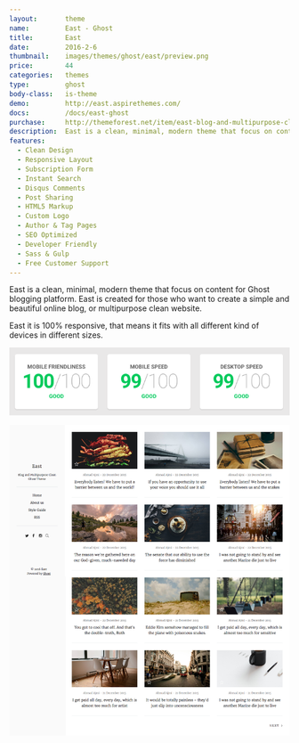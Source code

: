 ```yaml
---
layout:       theme
name:         East - Ghost
title:        East
date:         2016-2-6
thumbnail:    images/themes/ghost/east/preview.png
price:        44
categories:   themes
type:         ghost
body-class:   is-theme
demo:         http://east.aspirethemes.com/
docs:         /docs/east-ghost
purchase:     http://themeforest.net/item/east-blog-and-multipurpose-clean-ghost-theme/14714255?ref=aspirethemes
description:  East is a clean, minimal, modern theme that focus on content for Ghost.
features:
  - Clean Design
  - Responsive Layout
  - Subscription Form
  - Instant Search
  - Disqus Comments
  - Post Sharing
  - HTML5 Markup
  - Custom Logo
  - Author & Tag Pages
  - SEO Optimized
  - Developer Friendly
  - Sass & Gulp
  - Free Customer Support
---
```


East is a clean, minimal, modern theme that focus on content for Ghost blogging platform. East is created for those who want to create a simple and beautiful online blog, or multipurpose clean website.

East it is 100% responsive, that means it fits with all different kind of devices in different sizes.

[![east-ghost-performance](/images/themes/shared/google-performance-test.png)](https://developers.google.com/speed/pagespeed/insights/?url=http%3A%2F%2Feast.aspirethemes.com%2F&tab=desktop)

![east-ghost-full-preview](/images/themes/ghost/east/full-preview.png)